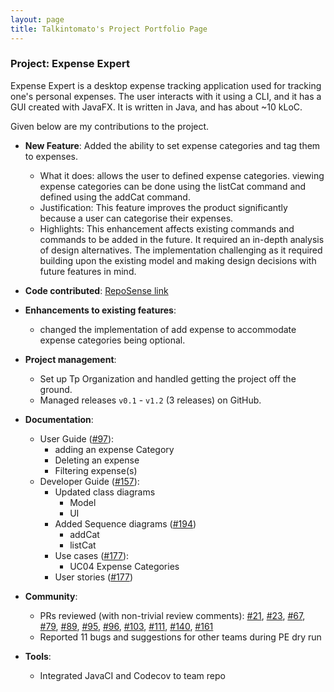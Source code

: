 ```yaml
---
layout: page
title: Talkintomato's Project Portfolio Page
---
```


### Project: Expense Expert

Expense Expert is a desktop expense tracking application used for tracking one's personal expenses. The user interacts
with it using a CLI, and it has a GUI created with JavaFX. It is written in Java, and has about ~10 kLoC.

Given below are my contributions to the project.

- **New Feature**: Added the ability to set expense categories and tag them to expenses.

  - What it does: allows the user to defined expense categories. viewing expense categories can be done using the listCat command and defined using the addCat command.
  - Justification: This feature improves the product significantly because a user can categorise their expenses.
  - Highlights: This enhancement affects existing commands and commands to be added in the future. It required an in-depth analysis of design alternatives. The implementation challenging as it required building upon the existing model and making design decisions with future features in mind.

- **Code contributed**: [RepoSense link](https://nus-cs2103-ay2122s2.github.io/tp-dashboard/?search=talkintomato&breakdown=true)

- **Enhancements to existing features**:
  - changed the implementation of add expense to accommodate expense categories being optional. 

- **Project management**:

  - Set up Tp Organization and handled getting the project off the ground.
  - Managed releases `v0.1` - `v1.2` (3 releases) on GitHub.

- **Documentation**:

  - User Guide ([#97](https://github.com/AY2122S2-CS2103T-W09-3/tp/pull/97)):
    - adding an expense Category
    - Deleting an expense
    - Filtering expense(s)
  - Developer Guide ([#157](https://github.com/AY2122S2-CS2103T-W09-3/tp/pull/157)):
    - Updated class diagrams
      - Model
      - UI
    - Added Sequence diagrams ([#194](https://github.com/AY2122S2-CS2103T-W09-3/tp/pull/194))
      - addCat 
      - listCat
    - Use cases ([#177](https://github.com/AY2122S2-CS2103T-W09-3/tp/pull/177)):
      - UC04 Expense Categories
    - User stories ([#177](https://github.com/AY2122S2-CS2103T-W09-3/tp/pull/177))
  
- **Community**:

  - PRs reviewed (with non-trivial review comments): [\#21](https://github.com/AY2122S2-CS2103T-W09-3/tp/pull/21), [\#23](https://github.com/AY2122S2-CS2103T-W09-3/tp/pull/23), [\#67](https://github.com/AY2122S2-CS2103T-W09-3/tp/pull/67), [\#79](https://github.com/AY2122S2-CS2103T-W09-3/tp/pull/79), [\#89](https://github.com/AY2122S2-CS2103T-W09-3/tp/pull/89), [\#95](https://github.com/AY2122S2-CS2103T-W09-3/tp/pull/95), [\#96](https://github.com/AY2122S2-CS2103T-W09-3/tp/pull/96), [\#103](https://github.com/AY2122S2-CS2103T-W09-3/tp/pull/103), [\#111](https://github.com/AY2122S2-CS2103T-W09-3/tp/pull/111), [\#140](https://github.com/AY2122S2-CS2103T-W09-3/tp/pull/140), [\#161](https://github.com/AY2122S2-CS2103T-W09-3/tp/pull/161)
  - Reported 11 bugs and suggestions for other teams during PE dry run

- **Tools**:
  - Integrated JavaCI and Codecov to team repo
